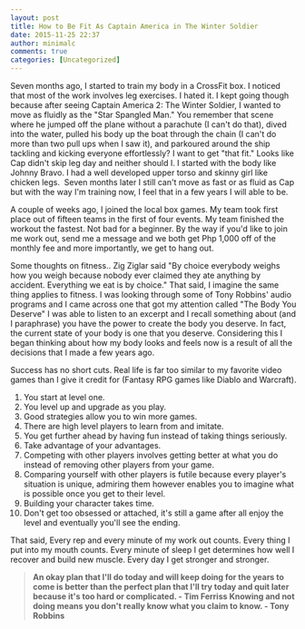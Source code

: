 ```yaml
---
layout: post
title: How to Be Fit As Captain America in The Winter Soldier
date: 2015-11-25 22:37
author: minimalc
comments: true
categories: [Uncategorized]
---
```

Seven months ago, I started to train my body in a CrossFit box. I noticed that most of the work involves leg exercises. I hated it. I kept going though because after seeing Captain America 2: The Winter Soldier, I wanted to move as fluidly as the "Star Spangled Man." You remember that scene where he jumped off the plane without a parachute (I can't do that), dived into the water, pulled his body up the boat through the chain (I can't do more than two pull ups when I saw it), and parkoured around the ship tackling and kicking everyone effortlessly? I want to get "that fit." Looks like Cap didn't skip leg day and neither should I. I started with the body like Johnny Bravo. I had a well developed upper torso and skinny girl like chicken legs.  Seven months later I still can't move as fast or as fluid as Cap but with the way I'm training now, I feel that in a few years I will able to be.

A couple of weeks ago, I joined the local box games. My team took first place out of fifteen teams in the first of four events. My team finished the workout the fastest. Not bad for a beginner. By the way if you'd like to join me work out, send me a message and we both get Php 1,000 off of the monthly fee and more importantly, we get to hang out.

Some thoughts on fitness..
Zig Ziglar said "By choice everybody weighs how you weigh because nobody ever claimed they ate anything by accident. Everything we eat is by choice." That said, I imagine the same thing applies to fitness.
I was looking through some of Tony Robbins' audio programs and I came across one that got my attention called "The Body You Deserve" I was able to listen to an excerpt and I recall something about (and I paraphrase) you have the power to create the body you deserve. In fact, the current state of your body is one that you deserve. Considering this I began thinking about how my body looks and feels now is a result of all the decisions that I made a few years ago.

Success has no short cuts.
Real life is far too similar to my favorite video games than I give it credit for (Fantasy RPG games like Diablo and Warcraft).
1. You start at level one.
2. You level up and upgrade as you play.
3. Good strategies allow you to win more games.
4. There are high level players to learn from and imitate.
5. You get further ahead by having fun instead of taking things seriously.
6. Take advantage of your advantages.
7. Competing with other players involves getting better at what you do instead of removing other players from your game.
8. Comparing yourself with other players is futile because every player's situation is unique, admiring them however enables you to imagine what is possible once you get to their level.
9. Building your character takes time.
10. Don't get too obsessed or attached, it's still a game after all enjoy the level and eventually you'll see the ending.

That said,
Every rep and every minute of my work out counts.
Every thing I put into my mouth counts.
Every minute of sleep I get determines how well I recover and build new muscle.
Every day I get stronger and stronger.

<blockquote><strong>An okay plan that I'll do today and will keep doing for the years to come is better than the perfect plan that I'll try today and quit later because it's too hard or complicated. - Tim Ferriss
</strong>
<strong>Knowing and not doing means you don't really know what you claim to know. - Tony Robbins</strong></blockquote>

&nbsp;
